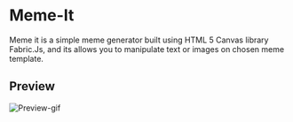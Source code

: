 # Meme-It
Meme it is a simple meme generator built using HTML 5 Canvas library Fabric.Js, and its allows you to manipulate text or images on chosen meme template.
## Preview
![Preview-gif](https://raw.githubusercontent.com/Abdelwahab07/Meme-It/master/img/meme-gen.gif)
